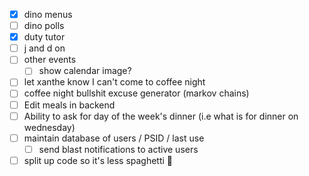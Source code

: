 - [x] dino menus
- [ ] dino polls
- [x] duty tutor
- [ ] j and d on
- [ ] other events
	- [ ] show calendar image?
- [ ] let xanthe know I can't come to coffee night
- [ ] coffee night bullshit excuse generator (markov chains)
- [ ] Edit meals in backend
- [ ] Ability to ask for day of the week's dinner (i.e what is for dinner on wednesday)
- [ ] maintain database of users / PSID / last use
	- [ ] send blast notifications to active users
- [ ] split up code so it's less spaghetti 🍝
